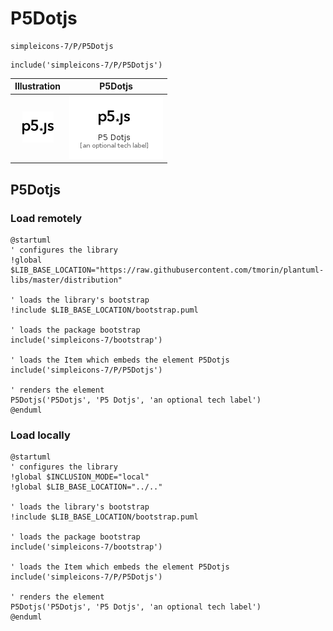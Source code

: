 # P5Dotjs


```text
simpleicons-7/P/P5Dotjs
```

```text
include('simpleicons-7/P/P5Dotjs')
```



| Illustration | P5Dotjs |
| :---: | :---: |
| ![illustration for Illustration](../../simpleicons-7/P/P5Dotjs.png) | ![illustration for P5Dotjs](../../simpleicons-7/P/P5Dotjs.Local.png) |




## P5Dotjs

### Load remotely
```plantuml
@startuml
' configures the library
!global $LIB_BASE_LOCATION="https://raw.githubusercontent.com/tmorin/plantuml-libs/master/distribution"

' loads the library's bootstrap
!include $LIB_BASE_LOCATION/bootstrap.puml

' loads the package bootstrap
include('simpleicons-7/bootstrap')

' loads the Item which embeds the element P5Dotjs
include('simpleicons-7/P/P5Dotjs')

' renders the element
P5Dotjs('P5Dotjs', 'P5 Dotjs', 'an optional tech label')
@enduml
```

### Load locally
```plantuml
@startuml
' configures the library
!global $INCLUSION_MODE="local"
!global $LIB_BASE_LOCATION="../.."

' loads the library's bootstrap
!include $LIB_BASE_LOCATION/bootstrap.puml

' loads the package bootstrap
include('simpleicons-7/bootstrap')

' loads the Item which embeds the element P5Dotjs
include('simpleicons-7/P/P5Dotjs')

' renders the element
P5Dotjs('P5Dotjs', 'P5 Dotjs', 'an optional tech label')
@enduml
```

